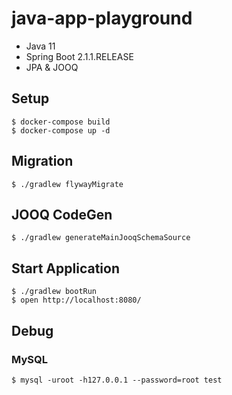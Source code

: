 # java-app-playground

- Java 11
- Spring Boot 2.1.1.RELEASE
- JPA & JOOQ

## Setup

```
$ docker-compose build
$ docker-compose up -d
```

## Migration

```
$ ./gradlew flywayMigrate
```

## JOOQ CodeGen

```
$ ./gradlew generateMainJooqSchemaSource
```

## Start Application

```
$ ./gradlew bootRun
$ open http://localhost:8080/
```

## Debug

### MySQL

```
$ mysql -uroot -h127.0.0.1 --password=root test
```